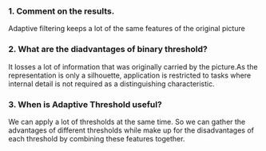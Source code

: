 ### 1. Comment on the results.

Adaptive filtering keeps a lot of the same features of the original picture

### 2. What are the diadvantages of binary threshold?

It losses a lot of information that was originally carried by the picture.As the representation is only a silhouette, 
application is restricted to tasks where internal detail is not required as a distinguishing characteristic.

### 3. When is Adaptive Threshold useful?

We can apply a lot of thresholds at the same time. So we can gather the advantages of different thresholds while make up for the disadvantages
of each threshold by combining these features together.
